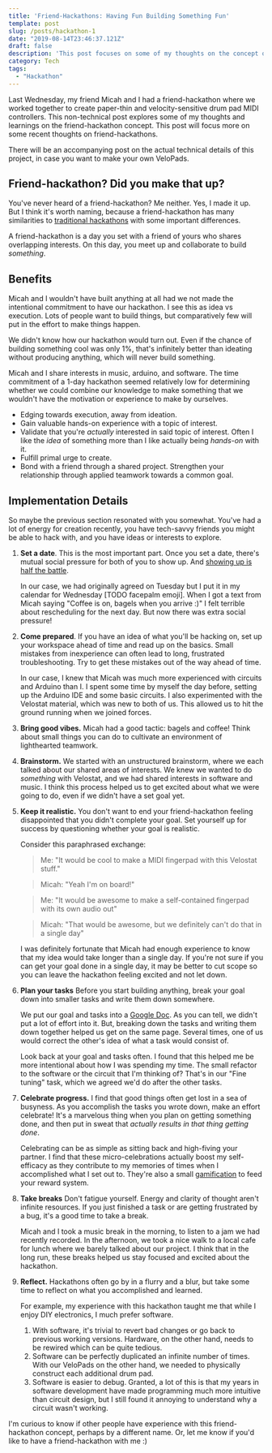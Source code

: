 ```yaml
---
title: 'Friend-Hackathons: Having Fun Building Something Fun'
template: post
slug: /posts/hackathon-1
date: "2019-08-14T23:46:37.121Z"
draft: false
description: 'This post focuses on some of my thoughts on the concept of friend-hackathons'
category: Tech
tags:
  - "Hackathon"
---
```


Last Wednesday, my friend Micah and I had a friend-hackathon where we worked together to create paper-thin and velocity-sensitive drum pad MIDI controllers. This non-technical post explores some of my thoughts and learnings on the friend-hackathon concept. This post will focus more on some recent thoughts on friend-hackathons.

There will be an accompanying post on the actual technical details of this project, in case you want to make your own VeloPads.

## Friend-hackathon? Did you make that up?

You've never heard of a friend-hackathon? Me neither. Yes, I made it up. But I think it's worth naming, because a friend-hackathon has many similarities to [traditional hackathons](TODO) with some important differences.

A friend-hackathon is a day you set with a friend of yours who shares overlapping interests. On this day, you meet up and collaborate to build _something_.

## Benefits

Micah and I wouldn't have built anything at all had we not made the intentional commitment to have our hackathon. I see this as idea vs execution. Lots of people want to build things, but comparatively few will put in the effort to make things happen.

We didn't know how our hackathon would turn out. Even if the chance of building something cool was only 1%, that's infinitely better than ideating without producing anything, which will never build something.

Micah and I share interests in music, arduino, and software. The time commitment of a 1-day hackathon seemed relatively low for determining whether we could combine our knowledge to make something that we wouldn't have the motivation or experience to make by ourselves.

* Edging towards execution, away from ideation.
* Gain valuable hands-on experience with a topic of interest.
* Validate that you're _actually_ interested in said topic of interest. Often I like the _idea_ of something more than I like actually being _hands-on_ with it.
* Fulfill primal urge to create.
* Bond with a friend through a shared project. Strengthen your relationship through applied teamwork towards a common goal.

## Implementation Details

So maybe the previous section resonated with you somewhat. You've had a lot of energy for creation recently, you have tech-savvy friends you might be able to hack with, and you have ideas or interests to explore.

1. **Set a date**. This is the most important part. Once you set a date, there's mutual social pressure for both of you to show up. And [showing up is half the battle](TODO).

	In our case, we had originally agreed on Tuesday but I put it in my calendar for Wednesday [TODO facepalm emoji]. When I got a text from Micah saying "Coffee is on, bagels when you arrive :)" I felt terrible about rescheduling for the next day. But now there was extra social pressure!

1. **Come prepared**. If you have an idea of what you'll be hacking on, set up your workspace ahead of time and read up on the basics. Small mistakes from inexperience can often lead to long, frustrated troubleshooting. Try to get these mistakes out of the way ahead of time.

	In our case, I knew that Micah was much more experienced with circuits and Arduino than I. I spent some time by myself the day before, setting up the Arduino IDE and some basic circuits. I also experimented with the Velostat material, which was new to both of us. This allowed us to hit the ground running when we joined forces.

1. **Bring good vibes.** Micah had a good tactic: bagels and coffee! Think about small things you can do to cultivate an environment of lighthearted teamwork.
1. **Brainstorm.** We started with an unstructured brainstorm, where we each talked about our shared areas of interests. We knew we wanted to do _something_ with Velostat, and we had shared interests in software and music. I think this process helped us to get excited about what we were going to do, even if we didn't have a set goal yet.
1. **Keep it realistic.** You don't want to end your friend-hackathon feeling disappointed that you didn't complete your goal. Set yourself up for success by questioning whether your goal is realistic.

	Consider this paraphrased exchange:

	> Me: "It would be cool to make a MIDI fingerpad with this Velostat stuff."

	> Micah: "Yeah I'm on board!"

	> Me: "It would be awesome to make a self-contained fingerpad with its own audio out"

	> Micah: "That would be awesome, but we definitely can't do that in a single day"

	I was definitely fortunate that Micah had enough experience to know that my idea would take longer than a single day. If you're not sure if you can get your goal done in a single day, it may be better to cut scope so you can leave the hackathon feeling excited and not let down.
1. **Plan your tasks** Before you start building anything, break your goal down into smaller tasks and write them down somewhere.

	We put our goal and tasks into a [Google Doc](https://docs.google.com/document/d/10Y9HAPHGN7Vc1d5B34AozdSZECfUrpppmGIHSPZplt4/edit?usp=sharing). As you can tell, we didn't put a lot of effort into it. But, breaking down the tasks and writing them down together helped us get on the same page. Several times, one of us would correct the other's idea of what a task would consist of.

	Look back at your goal and tasks often. I found that this helped me be more intentional about how I was spending my time. The small refactor to the software or the circuit that I'm thinking of? That's in our "Fine tuning" task, which we agreed we'd do after the other tasks.
1. **Celebrate progress.** I find that good things often get lost in a sea of busyness. As you accomplish the tasks you wrote down, make an effort celebrate! It's a marvelous thing when you plan on getting something done, and then put in sweat that _actually results in that thing getting done_.

	Celebrating can be as simple as sitting back and high-fiving your partner. I find that these micro-celebrations actually boost my self-efficacy as they contribute to my memories of times when I accomplished what I set out to. They're also a small [gamification](TODO) to feed your reward system.
1. **Take breaks** Don't fatigue yourself. Energy and clarity of thought aren't infinite resources. If you just finished a task or are getting frustrated by a bug, it's a good time to take a break.

	Micah and I took a music break in the morning, to listen to a jam we had recently recorded. In the afternoon, we took a nice walk to a local cafe for lunch where we barely talked about our project. I think that in the long run, these breaks helped us stay focused and excited about the hackathon.
1. **Reflect.** Hackathons often go by in a flurry and a blur, but take some time to reflect on what you accomplished and learned.

	For example, my experience with this hackathon taught me that while I enjoy DIY electronics, I much prefer software.
	  1. With software, it's trivial to revert bad changes or go back to previous working versions. Hardware, on the other hand, needs to be rewired which can be quite tedious.
	  1. Software can be perfectly duplicated an infinite number of times. With our VeloPads on the other hand, we needed to physically construct each additional drum pad.
	  1. Software is easier to debug. Granted, a lot of this is that my years in software development have made programming much more intuitive than circuit design, but I still found it annoying to understand why a circuit wasn't working.

I'm curious to know if other people have experience with this friend-hackathon concept, perhaps by a different name. Or, let me know if you'd like to have a friend-hackathon with me :)
